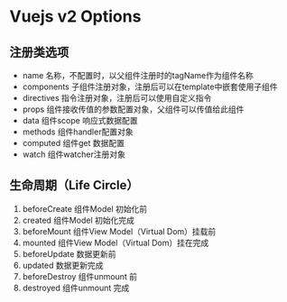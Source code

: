 # Vuejs v2 Options

## 注册类选项

* name 名称，不配置时，以父组件注册时的tagName作为组件名称
* components 子组件注册对象，注册后可以在template中嵌套使用子组件
* directives 指令注册对象，注册后可以使用自定义指令
* props 组件接收传值的参数配置对象，父组件可以传值给此组件
* data 组件scope 响应式数据配置
* methods 组件handler配置对象
* computed 组件get 数据配置
* watch 组件watcher注册对象

## 生命周期（Life Circle）

1. beforeCreate 组件Model 初始化前
2. created 组件Model 初始化完成
3. beforeMount 组件View Model（Virtual Dom）挂载前
4. mounted 组件View Model（Virtual Dom）挂在完成
5. beforeUpdate 数据更新前
6. updated 数据更新完成
7. beforeDestroy 组件unmount 前
8. destroyed 组件unmount 完成
